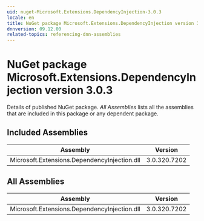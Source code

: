 ```yaml
---
uid: nuget-Microsoft.Extensions.DependencyInjection-3.0.3
locale: en
title: NuGet package Microsoft.Extensions.DependencyInjection version 3.0.3
dnnversion: 09.12.00
related-topics: referencing-dnn-assemblies
---
```


# NuGet package Microsoft.Extensions.DependencyInjection version 3.0.3
Details of published NuGet package.
*All Assemblies* lists all the assemblies that are included in this package or any dependent package.

## Included Assemblies

|Assembly|Version|
|---|---|
|Microsoft.Extensions.DependencyInjection.dll|3.0.320.7202|

## All Assemblies

|Assembly|Version|
|---|---|
|Microsoft.Extensions.DependencyInjection.dll|3.0.320.7202|

